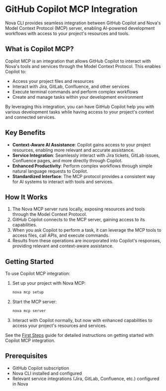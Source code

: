 # GitHub Copilot MCP Integration

Nova CLI provides seamless integration between GitHub Copilot and Nova's Model Context Protocol
(MCP) server, enabling AI-powered development workflows with access to your project's resources and
tools.

## What is Copilot MCP?

Copilot MCP is an integration that allows GitHub Copilot to interact with Nova's tools and services
through the Model Context Protocol. This enables Copilot to:

- Access your project files and resources
- Interact with Jira, GitLab, Confluence, and other services
- Execute terminal commands and perform complex workflows
- Create and manage tasks within your development environment

By leveraging this integration, you can have GitHub Copilot help you with various development tasks
while having access to your project's context and connected services.

## Key Benefits

- **Context-Aware AI Assistance**: Copilot gains access to your project resources, enabling more
  relevant and accurate assistance.
- **Service Integration**: Seamlessly interact with Jira tickets, GitLab issues, Confluence pages,
  and more directly through Copilot.
- **Enhanced Productivity**: Perform complex workflows through simple natural language requests to
  Copilot.
- **Standardized Interface**: The MCP protocol provides a consistent way for AI systems to interact
  with tools and services.

## How It Works

1. The Nova MCP server runs locally, exposing resources and tools through the Model Context
   Protocol.
2. GitHub Copilot connects to the MCP server, gaining access to its capabilities.
3. When you ask Copilot to perform a task, it can leverage the MCP tools to access files, call APIs,
   and execute commands.
4. Results from these operations are incorporated into Copilot's responses, providing relevant and
   context-aware assistance.

## Getting Started

To use Copilot MCP integration:

1. Set up your project with Nova MCP:
   ```bash
   nova mcp setup
   ```

2. Start the MCP server:
   ```bash
   nova mcp server
   ```

3. Interact with Copilot normally, but now with enhanced capabilities to access your project's
   resources and services.

See the [First Steps](first-steps.md) guide for detailed instructions on getting started with
Copilot MCP integration.

## Prerequisites

- GitHub Copilot subscription
- Nova CLI installed and configured
- Relevant service integrations (Jira, GitLab, Confluence, etc.) configured in Nova
